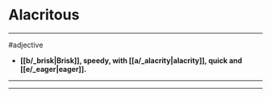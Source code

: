 # Alacritous
---
#adjective
- **[[b/_brisk|Brisk]], speedy, with [[a/_alacrity|alacrity]], quick and [[e/_eager|eager]].**
---
---
